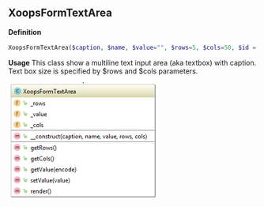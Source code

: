 ## XoopsFormTextArea

**Definition**
```php
XoopsFormTextArea($caption, $name, $value="", $rows=5, $cols=50, $id = "")
```

**Usage**
This class show a multiline text input area (aka textbox) with caption. Text box size is specified by $rows and $cols parameters.


![](../../assets/ClassUML/XoopsFormTextArea.png)

